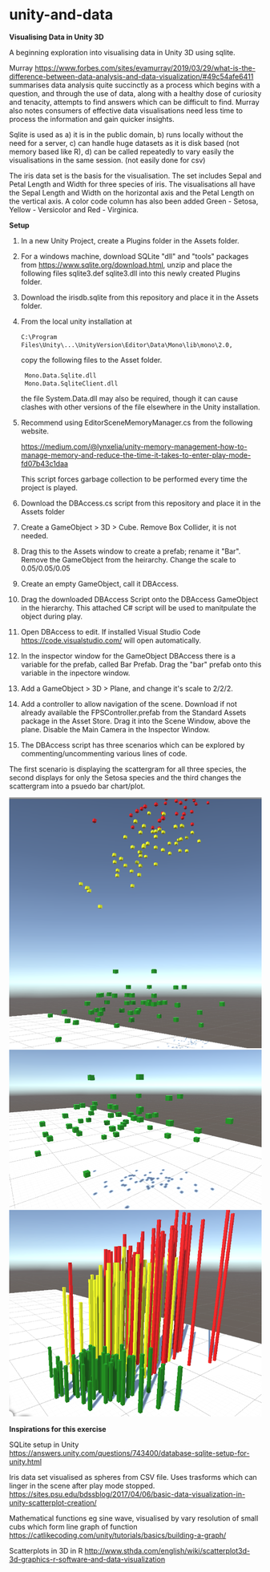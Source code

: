 # unity-and-data
**Visualising Data in Unity 3D**

A beginning exploration into visualising data in Unity 3D using sqlite. 

Murray https://www.forbes.com/sites/evamurray/2019/03/29/what-is-the-difference-between-data-analysis-and-data-visualization/#49c54afe6411 summarises data analysis quite succinctly as a process which begins with a question, and through the use of data, along with a healthy dose of curiosity and tenacity, attempts to find answers which can be difficult to find. Murray also notes consumers of effective data visualisations need less time to process the information and gain quicker insights. 

Sqlite is used as 
  a)  it is in the public domain, 
  b)  runs locally without the need for a server,
  c)  can handle huge datasets as it is disk based (not memory based like R),
  d)  can be called repeatedly to vary easily the visualisations in the same session. (not easily done for csv)

The iris data set is the basis for the visualisation. The set includes Sepal and Petal Length and Width for three species of iris. The visualisations all have the Sepal Length and Width on the horizontal axis and the Petal Length on the vertical axis. A color code column has also been added Green - Setosa, Yellow - Versicolor and Red - Virginica.


**Setup**

1.  In a new Unity Project, create a Plugins folder in the Assets folder.

2.  For a windows machine, download SQLite "dll" and "tools" packages from https://www.sqlite.org/download.html, unzip and place the following files
      sqlite3.def
      sqlite3.dll
    into this newly created Plugins folder. 

3.  Download the irisdb.sqlite from this repository and place it in the Assets folder.

4.  From the local unity installation at 
    ```
    C:\Program Files\Unity\...\UnityVersion\Editor\Data\Mono\lib\mono\2.0, 
    ```
    copy the following files to the Asset folder.
     ``` 
      Mono.Data.Sqlite.dll
      Mono.Data.SqliteClient.dll
     ```
     the file System.Data.dll may also be required, though it can cause clashes with other versions of the file elsewhere in the Unity installation.
      
5.  Recommend using EditorSceneMemoryManager.cs from the following website. 

    https://medium.com/@lynxelia/unity-memory-management-how-to-manage-memory-and-reduce-the-time-it-takes-to-enter-play-mode-fd07b43c1daa

    This script forces garbage collection to be performed every time the project is played.
    
6.  Download the DBAccess.cs script from this repository and place it in the Assets folder

7.  Create a GameObject > 3D > Cube. Remove Box Collider, it is not needed.

8.  Drag this to the Assets window to create a prefab; rename it "Bar". 
    Remove the GameObject from the heirarchy.
    Change the scale to 0.05/0.05/0.05
    
9.  Create an empty GameObject, call it DBAccess.

10. Drag the downloaded DBAccess Script onto the DBAccess GameObject in the hierarchy. 
    This attached C# script will be used to manitpulate the object during play. 

11. Open DBAccess to edit. If installed Visual Studio Code https://code.visualstudio.com/ will open automatically.

12. In the inspector window for the GameObject DBAccess there is a variable for the prefab, called Bar Prefab. Drag the "bar" prefab onto this variable in the inpectore window.

13. Add a GameObject > 3D > Plane, and change it's scale to 2/2/2. 

14. Add a controller to allow navigation of the scene. Download if not already available the FPSController.prefab from the Standard Assets package in the Asset Store. Drag it into the Scene Window, above the plane. Disable the Main Camera in the Inspector Window.

15. The DBAccess script has three scenarios which can be explored by commenting/uncommenting various lines of code.

The first scenario is displaying the scattergram for all three species, the second displays for only the Setosa species and the third changes the scattergram into a psuedo bar chart/plot.

![Scatterplot - 3 Species](https://raw.githubusercontent.com/drewfrobot/unity-and-data/master/Images/1scatterplot_3species.png)
![Scatterplot - 1 Species](https://raw.githubusercontent.com/drewfrobot/unity-and-data/master/Images/2scatterplot_1species.png)
![Barplot - 3 Species](https://raw.githubusercontent.com/drewfrobot/unity-and-data/master/Images/3bars_3species.png)

**Inspirations for this exercise**

SQLite setup in Unity
https://answers.unity.com/questions/743400/database-sqlite-setup-for-unity.html

Iris data set visualised as spheres from CSV file. Uses trasforms which can linger in the scene after play mode stopped.
https://sites.psu.edu/bdssblog/2017/04/06/basic-data-visualization-in-unity-scatterplot-creation/

Mathematical functions eg sine wave, visualised by vary resolution of small cubs which form line graph of function
https://catlikecoding.com/unity/tutorials/basics/building-a-graph/

Scatterplots in 3D in R
http://www.sthda.com/english/wiki/scatterplot3d-3d-graphics-r-software-and-data-visualization
